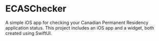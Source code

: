 # ECASChecker
A simple iOS app for checking your Canadian Permanent Residency application status. This project includes an iOS app and a widget, both created using SwiftUI.
